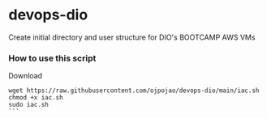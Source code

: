 # devops-dio
Create initial directory and user structure for DIO's BOOTCAMP AWS VMs

### How to use this script
Download
````
wget https://raw.githubusercontent.com/ojpojao/devops-dio/main/iac.sh
chmod +x iac.sh
sudo iac.sh
```
